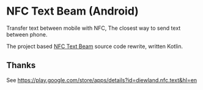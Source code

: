 # NFC Text Beam (Android)

Transfer text between mobile with NFC, The closest way to send text between phone.

The project based [NFC Text Beam](https://play.google.com/store/apps/details?id=diewland.nfc.text&hl=en) source code rewrite, written Kotlin.

## Thanks

See https://play.google.com/store/apps/details?id=diewland.nfc.text&hl=en
